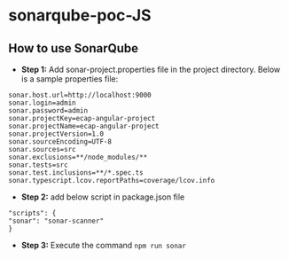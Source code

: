 # sonarqube-poc-JS

## How to use SonarQube
* **Step 1:** Add sonar-project.properties file in the project directory. Below is a sample properties file:
```
sonar.host.url=http://localhost:9000
sonar.login=admin
sonar.password=admin
sonar.projectKey=ecap-angular-project
sonar.projectName=ecap-angular-project
sonar.projectVersion=1.0
sonar.sourceEncoding=UTF-8
sonar.sources=src
sonar.exclusions=**/node_modules/**
sonar.tests=src
sonar.test.inclusions=**/*.spec.ts
sonar.typescript.lcov.reportPaths=coverage/lcov.info
```
* **Step 2:**  add below script in package.json file
```
"scripts": {
"sonar": "sonar-scanner"
}
```
* **Step 3:** Execute the command `npm run sonar`
